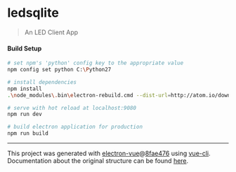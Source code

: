 # ledsqlite

> An LED Client App

#### Build Setup

``` bash
# set npm's 'python' config key to the appropriate value
npm config set python C:\Python27

# install dependencies
npm install
.\node_modules\.bin\electron-rebuild.cmd --dist-url=http://atom.io/download/electron

# serve with hot reload at localhost:9080
npm run dev

# build electron application for production
npm run build

```

---

This project was generated with [electron-vue](https://github.com/SimulatedGREG/electron-vue)@[8fae476](https://github.com/SimulatedGREG/electron-vue/tree/8fae4763e9d225d3691b627e83b9e09b56f6c935) using [vue-cli](https://github.com/vuejs/vue-cli). Documentation about the original structure can be found [here](https://simulatedgreg.gitbooks.io/electron-vue/content/index.html).
